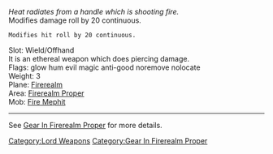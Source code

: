 *Heat radiates from a handle which is shooting fire.*  
Modifies damage roll by 20 continuous.

`Modifies hit roll by 20 continuous.`

Slot: Wield/Offhand  
It is an ethereal weapon which does piercing damage.  
Flags: glow hum evil magic anti-good noremove nolocate  
Weight: 3  
Plane: [Firerealm](:Category:Firerealm.md "wikilink")  
Area: [Firerealm Proper](:Category:Firerealm_Proper.md "wikilink")  
Mob: [Fire Mephit](Fire_Mephit "wikilink")  

------------------------------------------------------------------------

See [Gear In Firerealm
Proper](:Category:Gear_In_Firerealm_Proper.md "wikilink") for more
details.

[Category:Lord Weapons](Category:Lord_Weapons "wikilink") [Category:Gear
In Firerealm Proper](Category:Gear_In_Firerealm_Proper "wikilink")
